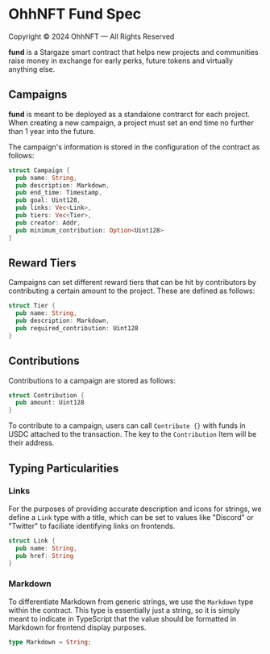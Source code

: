 # OhhNFT Fund Spec

Copyright © 2024 OhhNFT — All Rights Reserved

**fund** is a Stargaze smart contract that helps new projects and communities raise money in exchange for early perks, future tokens and virtually anything else.

## Campaigns

**fund** is meant to be deployed as a standalone contrarct for each project. When creating a new campaign, a project must set an end time no further than 1 year into the future.

The campaign's information is stored in the configuration of the contract as follows:

```rust
struct Campaign {
  pub name: String,
  pub description: Markdown,
  pub end_time: Timestamp,
  pub goal: Uint128,
  pub links: Vec<Link>,
  pub tiers: Vec<Tier>,
  pub creator: Addr,
  pub minimum_contribution: Option<Uint128>
}
```

## Reward Tiers

Campaigns can set different reward tiers that can be hit by contributors by contributing a certain amount to the project. These are defined as follows:

```rust
struct Tier {
  pub name: String,
  pub description: Markdown,
  pub required_contribution: Uint128
}
```

## Contributions

Contributions to a campaign are stored as follows:

```rust
struct Contribution {
  pub amount: Uint128
}
```

To contribute to a campaign, users can call `Contribute {}` with funds in USDC attached to the transaction. The key to the `Contribution` Item will be their address.

## Typing Particularities

### Links

For the purposes of providing accurate description and icons for strings, we define a `Link` type with a title, which can be set to values like "Discord" or "Twitter" to faciliate identifying links on frontends.

```rust
struct Link {
  pub name: String,
  pub href: String
}
```

### Markdown

To differentiate Markdown from generic strings, we use the `Markdown` type within the contract. This type is essentially just a string, so it is simply meant to indicate in TypeScript that the value should be formatted in Markdown for frontend display purposes.

```rust
type Markdown = String;
```
